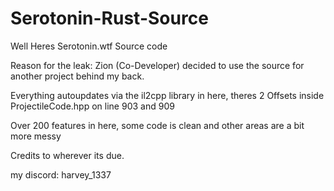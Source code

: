 # Serotonin-Rust-Source

Well Heres Serotonin.wtf Source code

Reason for the leak: Zion (Co-Developer) decided to use the source for another project behind my back.

Everything autoupdates via the il2cpp library in here, theres 2 Offsets inside ProjectileCode.hpp on line 903 and 909

Over 200 features in here, some code is clean and other areas are a bit more messy

Credits to wherever its due.

my discord: harvey_1337

